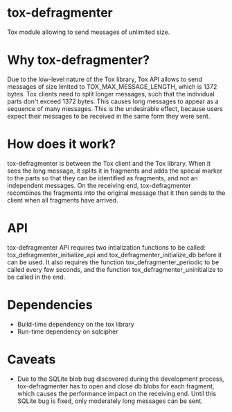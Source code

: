 # tox-defragmenter
Tox module allowing to send messages of unlimited size.

# Why tox-defragmenter?
Due to the low-level nature of the Tox library, Tox API allows to send messages of size limited to TOX_MAX_MESSAGE_LENGTH, which is 1372 bytes. Tox clients need to split longer messages, such that the individual parts don't exceed 1372 bytes. This causes long messages to appear as a sequence of many messages. This is the undesirable effect, because users expect their messages to be received in the same form they were sent.

# How does it work?
tox-defragmenter is between the Tox client and the Tox library. When it sees the long message, it splits it in fragments and adds the special marker to the parts so that they can be identified as fragments, and not an independent messages. On the receiving end, tox-defragmenter recombines the fragments into the original message that it then sends to the client when all fragments have arrived.

# API
tox-defragmenter API requires two intialization functions to be called: tox_defragmenter_initialize_api and tox_defragmenter_initialize_db before it can be used. It also requires the function tox_defragmenter_periodic to be called every few seconds, and the function tox_defragmenter_uninitialize to be called in the end.

# Dependencies
* Build-time dependency on the tox library
* Run-time dependency on sqlcipher

# Caveats
* Due to the SQLite blob bug discovered during the development process, tox-defragmenter has to open and close db blobs for each fragment, which causes the performance impact on the receiving end. Until this SQLite bug is fixed, only moderately long messages can be sent.
